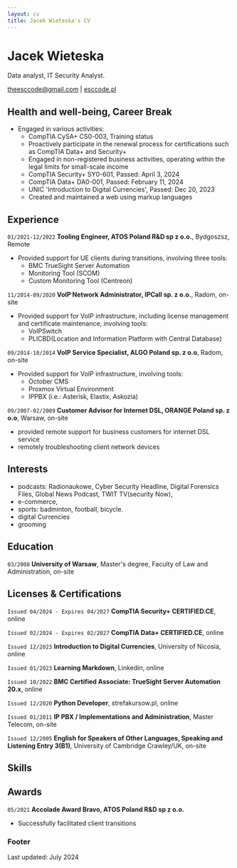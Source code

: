 ```yaml
---
layout: cv
title: Jacek Wieteska's CV
---
```

# Jacek Wieteska
Data analyst, IT Security Analyst.

<div id="webaddress">
<a href="theesccode@gmail.com">theesccode@gmail.com</a>
| <a href="https://esccode.pl">esccode.pl</a>
</div>


## Health and well-being, Career Break

- Engaged in various activities:
  - CompTIA CySA+ CS0-003, Training status
  - Proactively participate in the renewal process for certifications such as CompTIA Data+ and Security+
  - Engaged in non-registered business activities, operating within the legal limits for small-scale income
  - CompTIA Security+ SY0-601, Passed: April 3, 2024
  - CompTIA Data+ DA0-001, Passed: February 11, 2024
  - UNIC 'Introduction to Digital Currencies', Passed: Dec 20, 2023
  - Created and maintained a web using markup languages

## Experience

`01/2021-12/2022`
__Tooling Engineer, ATOS Poland R&D sp z o.o.__, Bydgoszsz, Remote

- Provided support for UE clients during transitions, involving three tools:
  - BMC TrueSight Server Automation
  - Monitoring Tool (SCOM)
  - Custom Monitoring Tool (Centreon)

`11/2014-09/2020`
__VoIP Network Administrator, IPCall sp. z o.o.__, Radom, on-site

 - Provided support for VoIP infrastructure, including license management and certificate maintenance, involving tools:
   - VoIPSwitch
   - PLICBD(Location and Information Platform with Central Database)

`09/2014-10/2014`
__VoIP Service Specialist, ALGO Poland sp. z o.o__, Radom, on-site

 - Provided support for VoIP infrastructure, involving tools:
   - October CMS
   - Proxmox Virtual Environment
   - IPPBX (i.e.: Asterisk, Elastix, Askozia)

`09/2007-02/2009`
__Customer Advisor for Internet DSL, ORANGE Poland sp. z o.o__, Warsaw, on-site

- provided remote support for business customers for internet DSL service
- remotely troubleshooting client network devices

## Interests

- podcasts: Radionaukowe, Cyber Security Headline, Digital Forensics Files, Global News Podcast, TWIT TV(security Now),
- e-commerce,
- sports: badminton, football, bicycle.
- digital Currencies
- grooming


## Education

`03/2008`
__University of Warsaw__,  Master's degree, Faculty of Law and Administration, on-site

## Licenses & Certifications

`Issued 04/2024 - Expires 04/2027` __CompTIA Security+ CERTIFIED.CE__, online

`Issued 02/2024 - Expires 02/2027` __CompTIA Data+ CERTIFIED.CE__, online

`Issued 12/2023` __Introduction to Digital Currencies__, 
University of Nicosia, online

`Issued 01/2023` __Learning Markdown__, Linkedin, online

`Issued 10/2022` __BMC Certified Associate: TrueSight Server Automation 20.x__, online

`Issued 12/2020` __Python Developer__, strefakursow.pl, online

`Issued 01/2011` __IP PBX / Implementations and Administration__, Master Telecom, on-site

`Issued 12/2005` __English for Speakers of Other Languages, Speaking and Listening Entry 3(B1)__, University of Cambridge Crawley/UK, on-site

## Skills



## Awards

`05/2021`
__Accolade Award Bravo, ATOS Poland R&D sp z o.o.__
 
- Successfully facilitated client transitions



<!-- ## Publications -->

<!-- A list is also available [online](http://scholar.google.co.uk/citations?user=LTOTl0YAAAAJ) -->

<!-- ### Journals -->



### Footer

Last updated: July 2024


